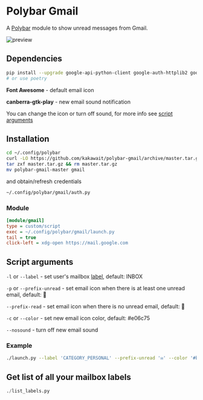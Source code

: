 # Polybar Gmail

A [Polybar](https://github.com/jaagr/polybar) module to show unread messages from Gmail.

![preview](https://github.com/kakawait/polybar-gmail/raw/master/preview.png)

## Dependencies

```sh
pip install --upgrade google-api-python-client google-auth-httplib2 google-auth-oauthlib
# or use poetry
```

**Font Awesome** - default email icon

**canberra-gtk-play** - new email sound notification

You can change the icon or turn off sound, for more info see [script arguments](#script-arguments)

## Installation

```sh
cd ~/.config/polybar
curl -LO https://github.com/kakawait/polybar-gmail/archive/master.tar.gz
tar zxf master.tar.gz && rm master.tar.gz
mv polybar-gmail-master gmail
```

and obtain/refresh credentials

```sh
~/.config/polybar/gmail/auth.py
```

### Module

```ini
[module/gmail]
type = custom/script
exec = ~/.config/polybar/gmail/launch.py
tail = true
click-left = xdg-open https://mail.google.com
```

## Script arguments

`-l` or `--label` - set user's mailbox [label](https://developers.google.com/gmail/api/v1/reference/users/labels/list), default: INBOX

`-p` or `--prefix-unread` - set email icon when there is at least one unread email, default: 

`--prefix-read` - set email icon when there is no unread email, default: 

`-c` or `--color` - set new email icon color, default: #e06c75

`--nosound` - turn off new email sound

### Example

```sh
./launch.py --label 'CATEGORY_PERSONAL' --prefix-unread '✉' --color '#be5046' --no-sound
```

## Get list of all your mailbox labels

```python
./list_labels.py
```
